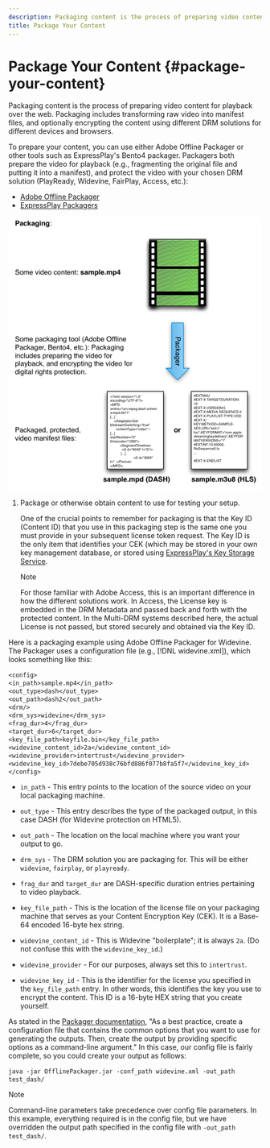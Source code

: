 ```yaml
---
description: Packaging content is the process of preparing video content for playback over the web. Packaging includes transforming raw video into manifest files, and optionally encrypting the content using different DRM solutions for different devices and browsers.
title: Package Your Content
---
```


# Package Your Content {#package-your-content}

Packaging content is the process of preparing video content for playback over the web. Packaging includes transforming raw video into manifest files, and optionally encrypting the content using different DRM solutions for different devices and browsers.

To prepare your content, you can use either Adobe Offline Packager or other tools such as ExpressPlay's Bento4 packager. Packagers both prepare the video for playback (e.g., fragmenting the original file and putting it into a manifest), and protect the video with your chosen DRM solution (PlayReady, Widevine, FairPlay, Access, etc.):

* [Adobe Offline Packager](https://helpx.adobe.com/content/dam/help/en/primetime/guides/offline_packager_getting_started.pdf) 
* [ExpressPlay Packagers](https://www.expressplay.com/developer/packaging-tools/)

<!--<a id="fig_jbn_fw5_xw"></a>-->

![](assets/pkg_lic_play_web.png)

1. Package or otherwise obtain content to use for testing your setup.

   One of the crucial points to remember for packaging is that the Key ID (Content ID) that you use in this packaging step is the same one you must provide in your subsequent license token request. The Key ID is the only item that identifies your CEK (which may be stored in your own key management database, or stored using [ExpressPlay's Key Storage Service](https://www.expressplay.com/developer/key-storage/). 

   >[!NOTE]
   >
   >For those familiar with Adobe Access, this is an important difference in how the different solutions work. In Access, the License key is embedded in the DRM Metadata and passed back and forth with the protected content. In the Multi-DRM systems described here, the actual License is not passed, but stored securely and obtained via the Key ID.

<!--<a id="example_52AF76B730174B79B6088280FCDF126D"></a>-->

Here is a packaging example using Adobe Offline Packager for Widevine. The Packager uses a configuration file (e.g., [!DNL widevine.xml]), which looks something like this: 

```
<config> 
<in_path>sample.mp4</in_path> 
<out_type>dash</out_type> 
<out_path>dash2</out_path> 
<drm/> 
<drm_sys>widevine</drm_sys> 
<frag_dur>4</frag_dur> 
<target_dur>6</target_dur> 
<key_file_path>keyfile.bin</key_file_path> 
<widevine_content_id>2a</widevine_content_id> 
<widevine_provider>intertrust</widevine_provider> 
<widevine_key_id>7debe705d938c76bfd886f077b8fa5f7</widevine_key_id> 
</config>
```

* `in_path` - This entry points to the location of the source video on your local packaging machine. 
* `out_type` - This entry describes the type of the packaged output, in this case DASH (for Widevine protection on HTML5). 
* `out_path` - The location on the local machine where you want your output to go. 
* `drm_sys` - The DRM solution you are packaging for. This will be either `widevine`, `fairplay`, or `playready`. 

* `frag_dur` and `target_dur` are DASH-specific duration entries pertaining to video playback. 

* `key_file_path` - This is the location of the license file on your packaging machine that serves as your Content Encryption Key (CEK). It is a Base-64 encoded 16-byte hex string. 
* `widevine_content_id` - This is Widevine "boilerplate"; it is always `2a`. (Do not confuse this with the `widevine_key_id`.) 

* `widevine_provider` - For our purposes, always set this to `intertrust`. 

* `widevine_key_id` - This is the identifier for the license you specified in the `key_file_path` entry. In other words, this identifies the key you use to encrypt the content. This ID is a 16-byte HEX string that you create yourself.

As stated in the [Packager documentation](https://helpx.adobe.com/content/dam/help/en/primetime/guides/offline_packager_getting_started.pdf), "As a best practice, create a configuration file that contains the common options that you want to use for generating the outputs. Then, create the output by providing specific options as a command-line argument." In this case, our config file is fairly complete, so you could create your output as follows:

```
java -jar OfflinePackager.jar -conf_path widevine.xml -out_path test_dash/ 

```

>[!NOTE]
>
>Command-line parameters take precedence over config file parameters. In this example, everything required is in the config file, but we have overridden the output path specified in the config file with `-out_path test_dash/`.

